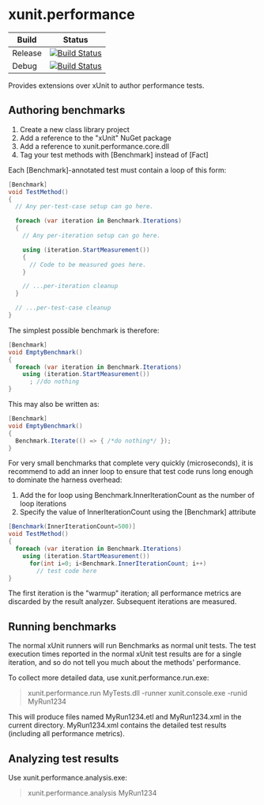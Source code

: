 # xunit.performance

Build | Status
------------ | -------------
Release | [![Build Status](http://ci.dot.net/job/Microsoft_xunit-performance/job/master/job/LinuxFlow_Ubuntu_release/badge/icon)](http://ci.dot.net/job/Microsoft_xunit-performance/job/master/job/LinuxFlow_Ubuntu_release/)
Debug | [![Build Status](http://ci.dot.net/job/Microsoft_xunit-performance/job/master/job/LinuxFlow_Ubuntu_debug/badge/icon)](http://ci.dot.net/job/Microsoft_xunit-performance/job/master/job/LinuxFlow_Ubuntu_debug/)

Provides extensions over xUnit to author performance tests.

## Authoring benchmarks

1. Create a new class library project
2. Add a reference to the "xUnit" NuGet package
3. Add a reference to xunit.performance.core.dll
4. Tag your test methods with [Benchmark] instead of [Fact]

Each [Benchmark]-annotated test must contain a loop of this form:

```csharp
[Benchmark]
void TestMethod()
{
  // Any per-test-case setup can go here.

  foreach (var iteration in Benchmark.Iterations)
  {
    // Any per-iteration setup can go here.

    using (iteration.StartMeasurement())
    {
      // Code to be measured goes here.
    }

    // ...per-iteration cleanup
  }

  // ...per-test-case cleanup
}
```

The simplest possible benchmark is therefore:

```csharp
[Benchmark]
void EmptyBenchmark()
{
  foreach (var iteration in Benchmark.Iterations)
    using (iteration.StartMeasurement())
      ; //do nothing
}
```

This may also be written as:

```csharp
[Benchmark]
void EmptyBenchmark()
{
  Benchmark.Iterate(() => { /*do nothing*/ });
}
```

For very small benchmarks that complete very quickly (microseconds), it is recommend to add an inner loop to ensure that test code runs long enough to dominate the harness overhead:

1. Add the for loop using Benchmark.InnerIterationCount as the number of loop iterations
2. Specify the value of InnerIterationCount using the [Benchmark] attribute

```csharp
[Benchmark(InnerIterationCount=500)]
void TestMethod()
{
  foreach (var iteration in Benchmark.Iterations)
    using (iteration.StartMeasurement())
      for(int i=0; i<Benchmark.InnerIterationCount; i++)
        // test code here
}
```

The first iteration is the "warmup" iteration; all performance metrics are discarded by the result analyzer.  Subsequent iterations are measured.

## Running benchmarks

The normal xUnit runners will run Benchmarks as normal unit tests.  The test execution times reported in the normal xUnit test results are for a single iteration, and so do not tell you much about the methods' performance.

To collect more detailed data, use xunit.performance.run.exe:

> xunit.performance.run MyTests.dll -runner xunit.console.exe -runid MyRun1234

This will produce files named MyRun1234.etl and MyRun1234.xml in the current directory.  MyRun1234.xml contains the detailed test results (including all performance metrics).

## Analyzing test results

Use xunit.performance.analysis.exe:

> xunit.performance.analysis MyRun1234

